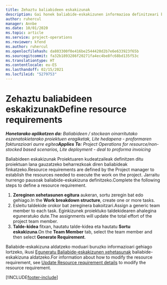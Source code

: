 ```yaml
---
title: Zehaztu baliabideen eskakizunak
description: Gai honek baliabide-eskakizunen informazioa definitzeari buruzko informazioa ematen du.
author: ruhercul
manager: Annbe
ms.date: 10/01/2020
ms.topic: article
ms.service: project-operations
ms.reviewer: kfend
ms.author: ruhercul
ms.openlocfilehash: da803300f0e416be2544420d2b7e6e633923f65b
ms.sourcegitcommit: fa32b1893286f20271fa4ec4be8fc68bd135f53c
ms.translationtype: HT
ms.contentlocale: eu-ES
ms.lasthandoff: 02/15/2021
ms.locfileid: "5279753"
---
```

# <a name="define-resource-requirements"></a><span data-ttu-id="cf079-103">Zehaztu baliabideen eskakizunak</span><span class="sxs-lookup"><span data-stu-id="cf079-103">Define resource requirements</span></span>

<span data-ttu-id="cf079-104">_**Honetarako aplikatzen da:** Baliabideen / stockean oinarritutako eszenatokietarako proiektuen eragiketak, Lite hedapena - proformaren fakturazioari aurre egitea_</span><span class="sxs-lookup"><span data-stu-id="cf079-104">_**Applies To:** Project Operations for resource/non-stocked based scenarios, Lite deployment - deal to proforma invoicing_</span></span>

<span data-ttu-id="cf079-105">Baliabideen eskakizunak Proiektuaren kudeatzaileak definitzen ditu proiektuan lana gauzatzeko beharrezkoak diren baliabideak finkatzeko.</span><span class="sxs-lookup"><span data-stu-id="cf079-105">Resource requirements are defined by the Project manager to establish the resources needed to execute the work on the project.</span></span> <span data-ttu-id="cf079-106">Jarraitu hurrengo pausoak baliabide-eskakizuna definitzeko.</span><span class="sxs-lookup"><span data-stu-id="cf079-106">Complete the following steps to define a resource requirement.</span></span>

1.  <span data-ttu-id="cf079-107">**Zereginen xehetasunen egitura** aukeran, sortu zeregin bat edo gehiago.</span><span class="sxs-lookup"><span data-stu-id="cf079-107">In the **Work breakdown structure**, create one or more tasks.</span></span>
2.  <span data-ttu-id="cf079-108">Esleitu taldekide orokor bat zereginera bakoitzari.</span><span class="sxs-lookup"><span data-stu-id="cf079-108">Assign a generic team member to each task.</span></span> <span data-ttu-id="cf079-109">Eginkizunek proiektuko taldekidearen ahalegina eguneratuko dute.</span><span class="sxs-lookup"><span data-stu-id="cf079-109">The assignments will update the total effort of the project team member.</span></span>
3.  <span data-ttu-id="cf079-110">**Talde-kidea** fitxan, hautatu talde-kidea eta hautatu **Sortu eskakizuna**.</span><span class="sxs-lookup"><span data-stu-id="cf079-110">On the **Team Member** tab, select the team member and then select **Generate Requirement**.</span></span>

<span data-ttu-id="cf079-111">Baliabide-eskakizuna aldatzeko moduari buruzko informazioari gehiago lortzeko, ikusi [Eguneratu Baliabide-eskakizunen xehetasunak](define-resource-requirements.md) baliabide-eskakizuna aldatzeko.</span><span class="sxs-lookup"><span data-stu-id="cf079-111">For information about how to modify the resource requirement, see [Update Resource requirement details](define-resource-requirements.md) to modify the resource requirement.</span></span>

[!INCLUDE[footer-include](../includes/footer-banner.md)]